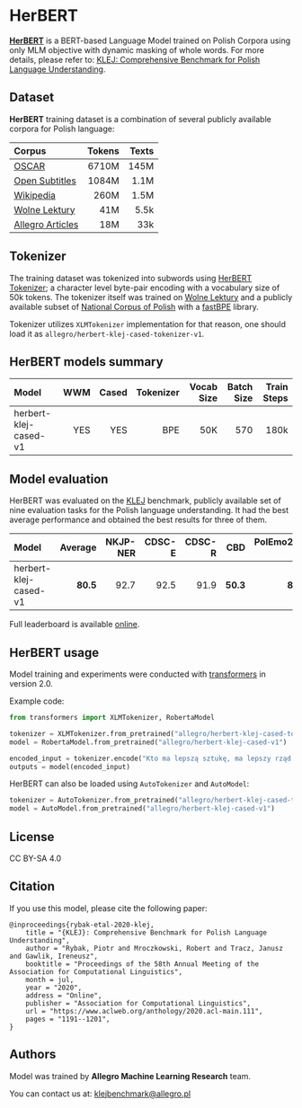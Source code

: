 # HerBERT 
**[HerBERT](https://en.wikipedia.org/wiki/Zbigniew_Herbert)** is a BERT-based Language Model trained on Polish Corpora
using only MLM objective with dynamic masking of whole words. For more details, please refer to: 
[KLEJ: Comprehensive Benchmark for Polish Language Understanding](https://arxiv.org/abs/2005.00630).

## Dataset
**HerBERT** training dataset is a combination of several publicly available corpora for Polish language:

| Corpus | Tokens | Texts |
| :------ | ------: | ------: |
| [OSCAR](https://traces1.inria.fr/oscar/)| 6710M  | 145M |
| [Open Subtitles](http://opus.nlpl.eu/OpenSubtitles-v2018.php) | 1084M  | 1.1M |
| [Wikipedia](https://dumps.wikimedia.org/) | 260M  | 1.5M |
| [Wolne Lektury](https://wolnelektury.pl/) | 41M  | 5.5k |
| [Allegro Articles](https://allegro.pl/artykuly) | 18M  | 33k |

## Tokenizer
The training dataset was tokenized into subwords using [HerBERT Tokenizer](https://huggingface.co/allegro/herbert-klej-cased-tokenizer-v1); a character level byte-pair encoding with
a vocabulary size of 50k tokens. The tokenizer itself was trained on [Wolne Lektury](https://wolnelektury.pl/) and a publicly available subset of 
[National Corpus of Polish](http://nkjp.pl/index.php?page=14&lang=0) with a [fastBPE](https://github.com/glample/fastBPE) library.

Tokenizer utilizes `XLMTokenizer` implementation for that reason, one should load it as `allegro/herbert-klej-cased-tokenizer-v1`.

## HerBERT models summary
| Model | WWM | Cased | Tokenizer | Vocab Size  | Batch Size | Train Steps |
| :------ | ------: | ------: | ------: | ------: | ------: | ------: |
| herbert-klej-cased-v1 | YES | YES | BPE | 50K | 570 | 180k | 

## Model evaluation
HerBERT was evaluated on the [KLEJ](https://klejbenchmark.com/) benchmark, publicly available set of nine evaluation tasks for the Polish language understanding.
It had the best average performance and obtained the best results for three of them.

| Model | Average | NKJP-NER | CDSC-E | CDSC-R | CBD | PolEmo2.0-IN	|PolEmo2.0-OUT | DYK | PSC | AR	|
| :------ | ------: | ------: | ------: | ------: | ------: | ------: | ------: |  ------: | ------: | ------: |
| herbert-klej-cased-v1 | **80.5** | 92.7 | 92.5 | 91.9 | **50.3** | **89.2** |**76.3** |52.1 |95.3 | 84.5 |

Full leaderboard is available [online](https://klejbenchmark.com/leaderboard). 


## HerBERT usage
Model training and experiments were conducted with [transformers](https://github.com/huggingface/transformers) in version 2.0.

Example code:
```python
from transformers import XLMTokenizer, RobertaModel

tokenizer = XLMTokenizer.from_pretrained("allegro/herbert-klej-cased-tokenizer-v1")
model = RobertaModel.from_pretrained("allegro/herbert-klej-cased-v1")

encoded_input = tokenizer.encode("Kto ma lepszą sztukę, ma lepszy rząd – to jasne.", return_tensors='pt')
outputs = model(encoded_input)
```

HerBERT can also be loaded using `AutoTokenizer` and `AutoModel`:

```python
tokenizer = AutoTokenizer.from_pretrained("allegro/herbert-klej-cased-tokenizer-v1")
model = AutoModel.from_pretrained("allegro/herbert-klej-cased-v1")
```

## License
CC BY-SA 4.0

## Citation
If you use this model, please cite the following paper:

```
@inproceedings{rybak-etal-2020-klej,
    title = "{KLEJ}: Comprehensive Benchmark for Polish Language Understanding",
    author = "Rybak, Piotr and Mroczkowski, Robert and Tracz, Janusz and Gawlik, Ireneusz",
    booktitle = "Proceedings of the 58th Annual Meeting of the Association for Computational Linguistics",
    month = jul,
    year = "2020",
    address = "Online",
    publisher = "Association for Computational Linguistics",
    url = "https://www.aclweb.org/anthology/2020.acl-main.111",
    pages = "1191--1201",
}
```

## Authors
Model was trained by **Allegro Machine Learning Research** team.

You can contact us at: <a href="mailto:klejbenchmark@allegro.pl">klejbenchmark@allegro.pl</a>
